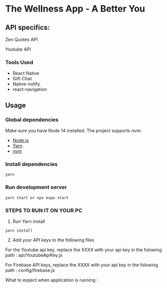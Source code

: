 # The Wellness App - A Better You

## API specifics:

Zen Quotes API

Youtube API


### Tools Used

- React Native
- Gift-Chat
- Native-notify
- react-navigation


## Usage

### Global dependencies

Make sure you have Node 14 installed. The project supports nvm:

-   [Node.js](https://nodejs.org/)
-   [Yarn](https://yarnpkg.com/)
-   [nvm](https://github.com/nvm-sh/nvm)

### Install dependencies

```
yarn
```

### Run development server

```
yarn start or npx expo start

```
### STEPS TO RUN IT ON YOUR PC

1. Run Yarn install
```
yarn install
```
2. Add your API keys to the following files

For the Youtube api key, replace the XXXX with your api key in the folowing path : api/YoutubeApiKey.js

For Firebase API keys, replace the XXXX with your api key in the folowing path : config/firebase.js

What to expect when application is running :

